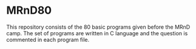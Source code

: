 # MRnD80
This repository consists of the 80 basic programs given before the MRnD camp.
The set of programs are written in C language and the question is commented in each program file.
